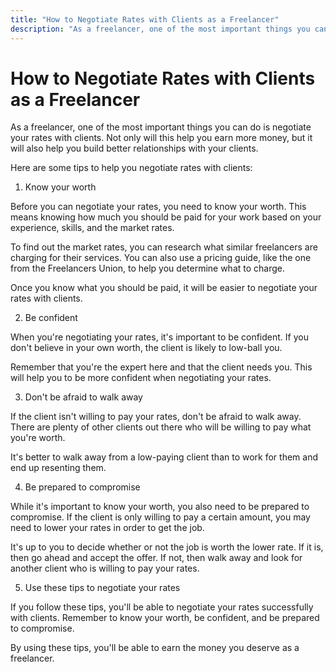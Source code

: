 ```yaml
---
title: "How to Negotiate Rates with Clients as a Freelancer"
description: "As a freelancer, one of the most important things you can do is negotiate your rates with clients. Not only will this help you earn more money, but it will also help you build better relationships with your clients."
---
```


# How to Negotiate Rates with Clients as a Freelancer

As a freelancer, one of the most important things you can do is negotiate your rates with clients. Not only will this help you earn more money, but it will also help you build better relationships with your clients.

Here are some tips to help you negotiate rates with clients:

1. Know your worth

Before you can negotiate your rates, you need to know your worth. This means knowing how much you should be paid for your work based on your experience, skills, and the market rates.

To find out the market rates, you can research what similar freelancers are charging for their services. You can also use a pricing guide, like the one from the Freelancers Union, to help you determine what to charge.

Once you know what you should be paid, it will be easier to negotiate your rates with clients.

2. Be confident

When you're negotiating your rates, it's important to be confident. If you don't believe in your own worth, the client is likely to low-ball you.

Remember that you're the expert here and that the client needs you. This will help you to be more confident when negotiating your rates.

3. Don't be afraid to walk away

If the client isn't willing to pay your rates, don't be afraid to walk away. There are plenty of other clients out there who will be willing to pay what you're worth.

It's better to walk away from a low-paying client than to work for them and end up resenting them.

4. Be prepared to compromise

While it's important to know your worth, you also need to be prepared to compromise. If the client is only willing to pay a certain amount, you may need to lower your rates in order to get the job.

It's up to you to decide whether or not the job is worth the lower rate. If it is, then go ahead and accept the offer. If not, then walk away and look for another client who is willing to pay your rates.

5. Use these tips to negotiate your rates

If you follow these tips, you'll be able to negotiate your rates successfully with clients. Remember to know your worth, be confident, and be prepared to compromise.

By using these tips, you'll be able to earn the money you deserve as a freelancer.
